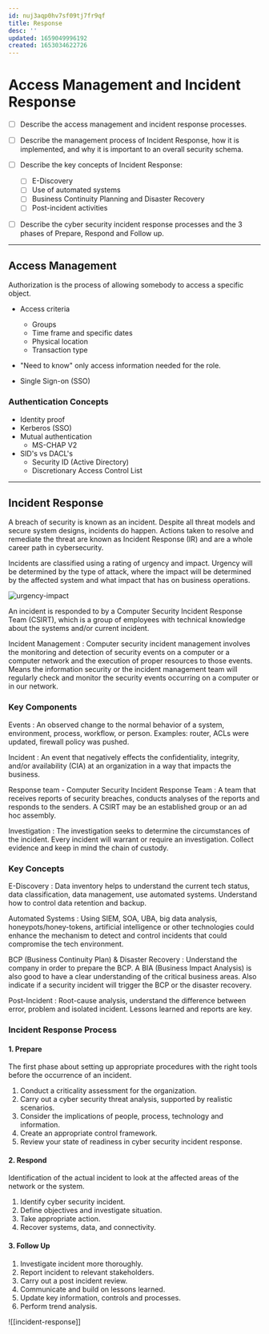 ```yaml
---
id: nuj3aqp0hv7sf09tj7fr9qf
title: Response
desc: ''
updated: 1659049996192
created: 1653034622726
---
```


# Access Management and Incident Response

- [ ] Describe the access management and incident response processes.
- [ ] Describe the management process of Incident Response, how it is implemented, and why it is important to an overall security schema.

- [ ] Describe the key concepts of Incident Response:
  - [ ] E-Discovery
  - [ ] Use of automated systems
  - [ ] Business Continuity Planning and Disaster Recovery
  - [ ] Post-incident activities

- [ ] Describe the cyber security incident response processes and the 3 phases of Prepare, Respond and Follow up.

---

## Access Management

Authorization is the process of allowing somebody to access a specific object.

- Access criteria
  - Groups
  - Time frame and specific dates
  - Physical location
  - Transaction type

- "Need to know" only access information needed for the role.
- Single Sign-on (SSO)

### Authentication Concepts

- Identity proof
- Kerberos (SSO)
- Mutual authentication
  - MS-CHAP V2
- SID's vs DACL's
  - Security ID (Active Directory)
  - Discretionary Access Control List

---

## Incident Response

A breach of security is known as an incident. Despite all threat models and secure system designs, incidents do happen. Actions taken to resolve and remediate the threat are known as Incident Response (IR) and are a whole career path in cybersecurity.

Incidents are classified using a rating of urgency and impact. Urgency will be determined by the type of attack, where the impact will be determined by the affected system and what impact that has on business operations.

![urgency-impact](https://tryhackme-images.s3.amazonaws.com/user-uploads/5de96d9ca744773ea7ef8c00/room-content/ab0cc8478b0bce9a400187f559d36dd6.png)

An incident is responded to by a Computer Security Incident Response Team (CSIRT), which is a group of employees with technical knowledge about the systems and/or current incident.

Incident Management
: Computer security incident management involves the monitoring and detection of security events on a computer or a computer network and the execution of proper resources to those events. Means the information security or the incident management team will regularly check and monitor the security events occurring on a computer or in our network.

### Key Components

Events
: An observed change to the normal behavior of a system, environment, process, workflow, or person. Examples: router, ACLs were updated, firewall policy was pushed.

Incident
:  An event that negatively effects the confidentiality, integrity, and/or availability (CIA) at an organization in a way that impacts the business.

Response team - Computer Security Incident Response Team
: A team that receives reports of security breaches, conducts analyses of the reports and responds to the senders. A CSIRT may be an established group or an ad hoc assembly.

Investigation
: The investigation seeks to determine the circumstances of the incident. Every incident will warrant or require an investigation. Collect evidence and keep in mind the chain of custody.

### Key Concepts

E-Discovery
: Data inventory helps to understand the current tech status, data classification, data management, use automated systems. Understand how to control data retention and backup.

Automated Systems
: Using SIEM, SOA, UBA, big data analysis, honeypots/honey-tokens, artificial intelligence or other technologies could enhance the mechanism to detect and control incidents that could compromise the tech environment.

BCP (Business Continuity Plan) & Disaster Recovery
: Understand the company in order to prepare the BCP. A BIA (Business Impact Analysis) is also good to have a clear understanding of the critical business areas. Also indicate if a security incident will trigger the BCP or the disaster recovery.

Post-Incident
: Root-cause analysis, understand the difference between error, problem and isolated incident. Lessons learned and reports are key.

### Incident Response Process

#### 1. Prepare

The first phase about setting up appropriate procedures with the right tools before the occurrence of an incident.

1. Conduct a criticality assessment for the organization.
2. Carry out a cyber security threat analysis, supported by realistic scenarios.
3. Consider the implications of people, process, technology and information.
4. Create an appropriate control framework.
5. Review your state of readiness in cyber security incident response.

#### 2. Respond

Identification of the actual incident to look at the affected areas of the network or the system.

1. Identify cyber security incident.
2. Define objectives and investigate situation.
3. Take appropriate action.
4. Recover systems, data, and connectivity.

#### 3. Follow Up

1. Investigate incident more thoroughly.
2. Report incident to relevant stakeholders.
3. Carry out a post incident review.
4. Communicate and build on lessons learned.
5. Update key information, controls and processes.
6. Perform trend analysis.

![[incident-response]]
